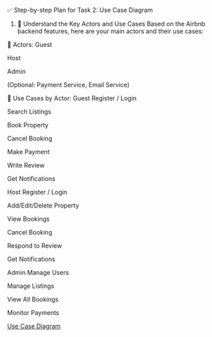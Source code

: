 ✅ Step-by-step Plan for Task 2: Use Case Diagram
1. 📌 Understand the Key Actors and Use Cases
Based on the Airbnb backend features, here are your main actors and their use cases:

👤 Actors:
Guest

Host

Admin

(Optional: Payment Service, Email Service)

🎯 Use Cases by Actor:
Guest
Register / Login

Search Listings

Book Property

Cancel Booking

Make Payment

Write Review

Get Notifications

Host
Register / Login

Add/Edit/Delete Property

View Bookings

Cancel Booking

Respond to Review

Get Notifications

Admin
Manage Users

Manage Listings

View All Bookings

Monitor Payments

[Use Case Diagram](./airbnb-use-case-diagram.png)